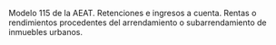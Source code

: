 Modelo 115 de la AEAT. Retenciones e ingresos a cuenta. Rentas o
rendimientos procedentes del arrendamiento o subarrendamiento de
inmuebles urbanos.
